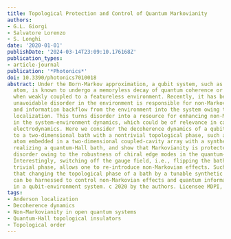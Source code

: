 ```yaml
---
title: Topological Protection and Control of Quantum Markovianity
authors:
- G.L. Giorgi
- Salvatore Lorenzo
- S. Longhi
date: '2020-01-01'
publishDate: '2024-03-14T23:09:10.176168Z'
publication_types:
- article-journal
publication: '*Photonics*'
doi: 10.3390/photonics7010018
abstract: Under the Born-Markov approximation, a qubit system, such as a two-level
  atom, is known to undergo a memoryless decay of quantum coherence or excitation
  when weakly coupled to a featureless environment. Recently, it has been shown that
  unavoidable disorder in the environment is responsible for non-Markovian effects
  and information backflow from the environment into the system owing to Anderson
  localization. This turns disorder into a resource for enhancing non-Markovianity
  in the system-environment dynamics, which could be of relevance in cavity quantum
  electrodynamics. Here we consider the decoherence dynamics of a qubit weakly coupled
  to a two-dimensional bath with a nontrivial topological phase, such as a two-level
  atom embedded in a two-dimensional coupled-cavity array with a synthetic gauge field
  realizing a quantum-Hall bath, and show that Markovianity is protected against moderate
  disorder owing to the robustness of chiral edge modes in the quantum-Hall bath.
  Interestingly, switching off the gauge field, i.e., flipping the bath into a topological
  trivial phase, allows one to re-introduce non-Markovian effects. Such a result indicates
  that changing the topological phase of a bath by a tunable synthetic gauge field
  can be harnessed to control non-Markovian effects and quantum information backflow
  in a qubit-environment system. c 2020 by the authors. Licensee MDPI, Basel, Switzerland.
tags:
- Anderson localization
- Decoherence dynamics
- Non-Markovianity in open quantum systems
- Quantum-Hall topological insulators
- Topological order
---
```

